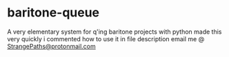 # baritone-queue
A very elementary system for q'ing baritone projects with python
made this very quickly i commented how to use it in file description email me @ StrangePaths@protonmail.com
